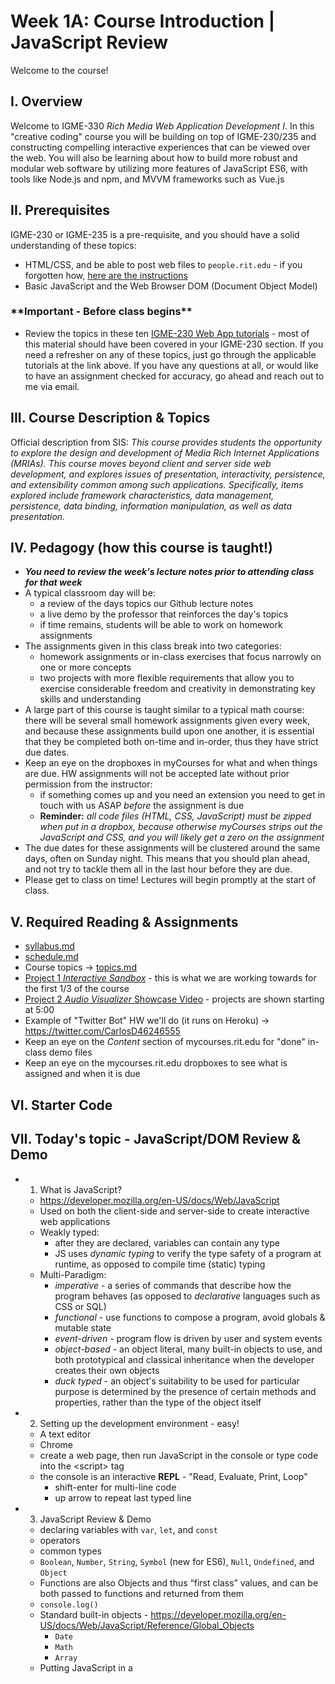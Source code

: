 # Week 1A: Course Introduction | JavaScript Review

Welcome to the course!

## I. Overview
Welcome to IGME-330 *Rich Media Web Application Development I*. In this "creative coding" course you will be building on top of IGME-230/235 and constructing compelling interactive experiences that can be viewed over the web. You will also be learning about how to build more robust and modular web software by utilizing more features of JavaScript ES6, with tools like Node.js and npm, and MVVM frameworks such as Vue.js


## II. Prerequisites
IGME-230 or IGME-235 is a pre-requisite, and you should have a solid understanding of these topics:
- HTML/CSS, and be able to post web files to `people.rit.edu` - if you forgotten how, [here are the instructions](https://github.com/tonethar/IGME-235-Shared/blob/master/notes/core-skills/ftp-upload-walkthrough.md)
- Basic JavaScript and the Web Browser DOM (Document Object Model)

### \*\*Important - Before class begins\*\*
- Review the topics in these ten [IGME-230 Web App tutorials](https://github.com/tonethar/IGME-230-Master/blob/master/notes/web-apps-0.md#section4) - most of this material should have been covered in your IGME-230 section. If you need a refresher on any of these topics, just go through the applicable tutorials at the link above. If you have any questions at all, or would like to have an assignment checked for accuracy, go ahead and reach out to me via email.


## III. Course Description & Topics
Official description from SIS: *This course provides students the opportunity to explore the design and development of Media Rich Internet Applications (MRIAs).  This course moves beyond client and server side web development, and explores issues of presentation, interactivity, persistence, and extensibility common among such applications.  Specifically, items explored include framework characteristics, data management, persistence, data binding, information manipulation, as well as data presentation.*


## IV. Pedagogy (how this course is taught!)
- ***You need to review the week's lecture notes *prior* to attending class for that week***
- A typical classroom day will be:
    - a review of the days topics our Github lecture notes
    - a live demo by the professor that reinforces the day's topics
    - if time remains, students will be able to work on homework assignments
- The assignments given in this class break into two categories:
    - homework assignments or in-class exercises that focus narrowly on one or more concepts
    - two projects with more flexible requirements that allow you to exercise considerable freedom and creativity in demonstrating key skills and understanding
- A large part of this course is taught similar to a typical math course: there will be several small homework assignments given every week, and because these assignments build upon one another, it is essential that they be completed both on-time and in-order, thus they have strict due dates.
- Keep an eye on the dropboxes in myCourses for what and when things are due. HW assignments will not be accepted late without prior permission from the instructor:
    - if something comes up and you need an extension you need to get in touch with us ASAP *before* the assignment is due
    - **Reminder:** *all code files (HTML, CSS, JavaScript) must be zipped when put in a dropbox, because otherwise myCourses strips out the JavaScript and CSS, and you will likely get a zero on the assignment*
- The due dates for these assignments will be clustered around the same days, often on Sunday night. This means that you should plan ahead, and not try to tackle them all in the last hour before they are due.
- Please get to class on time! Lectures will begin promptly at the start of class.

## V. Required Reading & Assignments
* [syllabus.md](../syllabus.md)
* [schedule.md](../schedule.md)
* Course topics -> [topics.md](../topics.md)
* [Project 1 *Interactive Sandbox*](../projects/project-1.md) - this is what we are working towards for the first 1/3 of the course
* [Project 2 *Audio Visualizer* Showcase Video](https://video.rit.edu/Watch/Si56JxGd) - projects are shown starting at 5:00
* Example of "Twitter Bot" HW we'll do (it runs on Heroku) -> https://twitter.com/CarlosD46246555
* Keep an eye on the *Content* section of mycourses.rit.edu for "done" in-class demo files
* Keep an eye on the mycourses.rit.edu dropboxes to see what is assigned and when it is due

## VI. Starter Code

<a id="review-questions"></a>
 
## VII. Today's topic - JavaScript/DOM Review & Demo

- 1. What is JavaScript?
  - https://developer.mozilla.org/en-US/docs/Web/JavaScript
  - Used on both the client-side and server-side to create interactive web applications
  - Weakly typed:
    - after they are declared, variables can contain any type
    - JS uses *dynamic typing* to verify the type safety of a program at runtime, as opposed to compile time (static) typing
  - Multi-Paradigm:
    - *imperative* - a series of commands that describe how the program behaves (as opposed to *declarative* languages such as CSS or SQL)
    - *functional* - use functions to compose a program, avoid globals & mutable state
    - *event-driven* - program flow is driven by user and system events
    - *object-based* - an object literal, many built-in objects to use, and both prototypical and classical inheritance when the developer creates their own objects
    - *duck typed* - an object's suitability to be used for particular purpose is determined by the presence of certain methods and properties, rather than the type of the object itself
- 2. Setting up the development environment - easy!
  - A text editor
  - Chrome
  - create a web page, then run JavaScript in the console or type code into the &lt;script> tag
  - the console is an interactive **REPL** - "Read, Evaluate, Print, Loop"
    - shift-enter for multi-line code
    - up arrow to repeat last typed line
- 3. JavaScript Review & Demo
  - declaring variables with `var`, `let`, and `const`
  - operators
  - common types
  - `Boolean`, `Number`, `String`, `Symbol` (new for ES6), `Null`, `Undefined`, and `Object`
  - Functions are also Objects and thus “first class” values, and can be both passed to functions and returned from them
  - `console.log()`
  - Standard built-in objects - https://developer.mozilla.org/en-US/docs/Web/JavaScript/Reference/Global_Objects
    - `Date`
    - `Math`
    - `Array`
  - Putting JavaScript in a <script> tag
    - `"use strict";` (strict mode) - https://developer.mozilla.org/en-US/docs/Web/JavaScript/Reference/Strict_mode
  - Functions
    - writing functions
    - calling functions
    - Some DOM Elements (DOM = Document Object Model)
      - https://en.wikipedia.org/wiki/Document_Object_Model
      - https://developer.mozilla.org/en-US/docs/Web/API/Document_Object_Model
    - Add &lt;button>, &lt;input>, and &lt;p>
    - Manipulating the properties of DOM elements:
      - `document.querySelector()`
      - `document.querySelectorAll()`
    - Events:
      - DOM elements have to load before we can manipulate their properties
      - event handlers - the `onclick` attribute
      - `element.addEventListener()`
- 4. JavaScript Debugger:
  - setting breakpoints
  - inspecting variable values 
  - viewing the call stack
  - "View Page Source" v. the Debugger's "Inspect Elements" view
- 5. Easy Homework (add on to this - see mycourses dropbox):
  - Add a "last name" input so that we can greet the person using both their first and last name
  - *Declaratively* (using CSS) make the button 50 pixels tall by 100 pixels wide
  - *Imperatively* (using JavaScript) give the paragraph a red text color, and a yellow background color
  - ***Don't forget to ZIP your files when youi post to mycourses - otherwise all of your JS and CSS gets stripped out!***

## VIII. Videos of demo

We aren't always going to have video links, but here they are in case we run out of time today:

- [Week 1A - JavaScript and DOM review - 1 (20:36)](https://video.rit.edu/Watch/f8H5Akr4) - the lecture begins at 8:50, the demo begins at 13:30 
- [Week 1A - JavaScript and DOM review - 2 (29:51)](https://video.rit.edu/Watch/Dr8n4XNz)

<hr><hr>

| <-- Previous Unit | Home | Next Unit -->
| --- | --- | --- 
|   :-\  |  [**IGME-330 Schedule**](../schedule.md) | [**week-01B-notes.md**](week-01B-notes.md)

